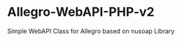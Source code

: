 Allegro-WebAPI-PHP-v2
=====================

Simple WebAPI Class for Allegro based on nusoap Library
